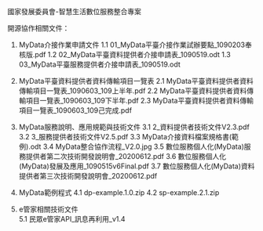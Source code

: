國家發展委員會-智慧生活數位服務整合專案

開源協作相關文件：
1. MyData介接作業申請文件
  1.1 01_MyData平臺介接作業試辦要點_1090203奉核版.pdf
  1.2 02_MyData平臺資料提供者介接申請表_1090519.odt
  1.3 03_MyData平臺服務提供者介接申請表_1090519.odt

2. MyData平臺資料提供者資料傳輸項目一覽表
  2.1 MyData平臺資料提供者資料傳輸項目一覽表_1090603_109上半年.pdf
  2.2 MyData平臺資料提供者資料傳輸項目一覽表_1090603_109下半年.pdf
  2.3 MyData平臺資料提供者資料傳輸項目一覽表_1090603_109己完成.pdf

3. MyData服務說明、應用規範與技術文件
  3.1 2_資料提供者技術文件V2.3.pdf
  3.2 3_服務提供者技術文件V2.5.pdf
  3.3 MyData介接資料檔案規格書(範例).odt
  3.4 MyData整合協作流程_V2.0.jpg
  3.5 數位服務個人化(MyData)服務提供者第二次技術開發說明會_20200612.pdf
  3.6 數位服務個人化(MyData)發展及應用_1090515v6Final.pdf
  3.7 數位服務個人化(MyData)資料提供者第三次技術開發說明會_20200612.pdf
  
4. MyData範例程式
  4.1 dp-example.1.0.zip
  4.2 sp-example.2.1.zip

5. e管家相關技術文件   
  5.1 民眾e管家API_訊息再利用_v1.4
